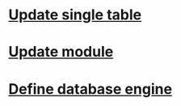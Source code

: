 # [Update single table](update_single_table.md)
# [Update module](update_module.md)
# [Define database engine](define_dbengine.md)
